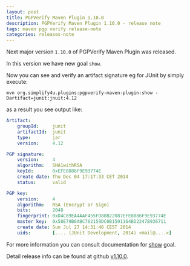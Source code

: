 ```yaml
---
layout: post
title: PGPVerify Maven Plugin 1.10.0
description: PGPVerify Maven Plugin 1.10.0 - release note
tags: maven pgp verify release-note
categories: releases-note
---
```


Next major version `1.10.0` of PGPVerify Maven Plugin was released.

<!-- -->

In this version we have new goal `show`.

Now you can see and verify an artifact signature eg for JUnit by simply execute:

```
mvn org.simplify4u.plugins:pgpverify-maven-plugin:show -Dartifact=junit:jnuit:4.12
``` 

as a result you see output like:

```yaml
Artifact:
    groupId:     junit
    artifactId:  junit
    type:        jar
    version:     4.12

PGP signature:
    version:     4
    algorithm:   SHA1withRSA
    keyId:       0xEFE8086F9E93774E
    create date: Thu Dec 04 17:17:33 CET 2014
    status:      valid

PGP key:
    version:     4
    algorithm:   RSA (Encrypt or Sign)
    bits:        2048
    fingerprint: 0xD4C89EA4AAF455FD88B22087EFE8086F9E93774E
    master key:  0x58E79B6ABC762159DC0B1591164BD2247B936711
    create date: Sun Jul 27 14:31:46 CEST 2014
    uids:        [.... (JUnit Development, 2014) <mail@....>]
```

For more information you can consult documentation for [show](https://www.simplify4u.org/pgpverify-maven-plugin/show-mojo.html) goal.
 
Detail release info can be found at github [v1.10.0](https://github.com/s4u/pgpverify-maven-plugin/releases/tag/v1.10.0).

